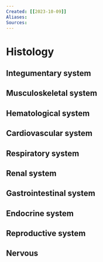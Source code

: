 ```yaml
---
Created: [[2023-10-09]]
Aliases: 
Sources: 
---
```

# Histology
## Integumentary system
## Musculoskeletal system
## Hematological system
## Cardiovascular system
## Respiratory system
## Renal system
## Gastrointestinal system
## Endocrine system
## Reproductive system
## Nervous 

